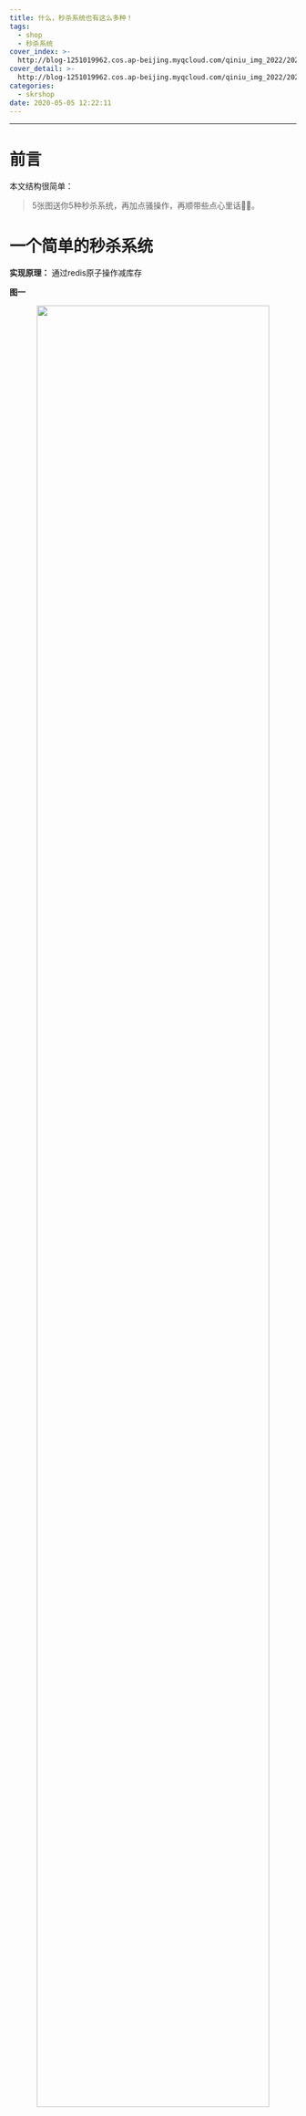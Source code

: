 ```yaml
---
title: 什么，秒杀系统也有这么多种！
tags:
  - shop
  - 秒杀系统
cover_index: >-
  http://blog-1251019962.cos.ap-beijing.myqcloud.com/qiniu_img_2022/20200505124913.jpg?imageMogr2/thumbnail/640x480!/format/webp/blur/1x0/quality/75|imageslim
cover_detail: >-
  http://blog-1251019962.cos.ap-beijing.myqcloud.com/qiniu_img_2022/20200505124913.jpg?imageMogr2/thumbnail/1500x1000!/format/webp/blur/1x0/quality/75|imageslim
categories:
  - skrshop
date: 2020-05-05 12:22:11
---
```


---

# 前言

本文结构很简单：

> 5张图送你5种秒杀系统，再加点骚操作，再顺带些点心里话🤷‍♀️。


# 一个简单的秒杀系统

**实现原理：** 通过redis原子操作减库存

**图一**
<p align="center">
    <a href="http://blog-1251019962.cos.ap-beijing.myqcloud.com/qiniu_img_2022/20200501175532.png">
        <img src="http://blog-1251019962.cos.ap-beijing.myqcloud.com/qiniu_img_2022/20200501175532.png" width="90%">
    </a>
</p>

优点|缺点
------------|------------
简单好用|考验redis服务能力

|是否公平|
|-------|
|公平|
|先到先得|

我们称这类秒杀系统为：

> 简单秒杀系统

如果刚开始QPS并不高，redis完全抗的下来的情况，完全可以依赖这个「简单秒杀系统」。

# 一个够用的秒杀系统

**实现原理：** 服务内存限流算法 + redis原子操作减库存

**图二**
<p align="center">
    <a href="http://blog-1251019962.cos.ap-beijing.myqcloud.com/qiniu_img_2022/20200501183037.png">
        <img src="http://blog-1251019962.cos.ap-beijing.myqcloud.com/qiniu_img_2022/20200501183037.png" width="90%">
    </a>
</p>

优点|缺点
------------|------------
简单好用|-

|是否公平|
|-------|
|不是很公平|
|相对的先到先得|

我们称这类秒杀系统为：

> 够用秒杀系统

# 性能再好点的秒杀系统 

**实现原理：** 服务本地内存原子操作减库存

> 服务本地内存的库存怎么来的？

活动开始前分配好每台机器的库存，推送到机器上。

**图三**
<p align="center">
    <a href="http://blog-1251019962.cos.ap-beijing.myqcloud.com/qiniu_img_2022/20200501200309.png">
        <img src="http://blog-1251019962.cos.ap-beijing.myqcloud.com/qiniu_img_2022/20200501200309.png" width="90%">
    </a>
</p>

优点|缺点
------------|------------
高性能|不支持动态伸缩容(活动进行期间)，因为库存是活动开始前分配好的
释放redis压力|-

|是否公平|
|-------|
|不是很公平|
|不是绝对的先到先得|


我们称这类秒杀系统为：

> 预备库存秒杀系统

# 支持动态伸缩容的秒杀系统

**实现原理：** 服务本地协程Coroutine**定时redis原子操作减部分库存**到本地内存 + 服务本地内存原子操作减库存

**图四**
<p align="center">
    <a href="http://blog-1251019962.cos.ap-beijing.myqcloud.com/qiniu_img_2022/20200501200846.png">
        <img src="http://blog-1251019962.cos.ap-beijing.myqcloud.com/qiniu_img_2022/20200501200846.png" width="90%">
    </a>
</p>

优点|缺点
------------|------------
高性能|-
支持动态伸缩容(活动进行期间)|-
释放redis压力|-
**具备通用性**|-

|是否公平|
|-------|
|不是很公平，但是好了点|
|几乎先到先得|

我们称这类秒杀系统为：

> 实时预备库存秒杀系统

# 公平的秒杀系统

**实现原理：** 服务本地Goroutine**定时同步是否售罄**到本地内存 + 队列 + 排队成功轮训(或主动Push)结果

**图五**
<p align="center">
    <a href="http://blog-1251019962.cos.ap-beijing.myqcloud.com/qiniu_img_2022/20200502195413.png">
        <img src="http://blog-1251019962.cos.ap-beijing.myqcloud.com/qiniu_img_2022/20200502195413.png" width="90%">
    </a>
</p>

优点|缺点
------------|------------
高性能|开发成本高(需主动通知或轮训排队结果)
真公平|-
**具备通用性**|-

|是否公平|
|-------|
|很公平|
|绝对的先到先得|

我们称这类秒杀系统为：

> 公平排队秒杀系统

# 骚操作

> 上面的秒杀系统还不够完美吗？

答案：是的。

> 还有什么优化的空间？

答案：静态化获取秒杀活动信息的接口。

> 静态化是什么意思?

答案：比如获取秒杀活动信息是通过接口 `https://seckill.skrshop.tech/v1/acticity/get` 获取的。现在呢，我们需要通过`https://static-api.skrshop.tech/seckill/v1/acticity/get` 这个接口获取。有什么区别呢？看下面：

服务名|接口|数据存储位置
------|------|------
秒杀服务|https://seckill.skrshop.tech/v1/acticity/get|秒杀服务内存或redis等
接口静态化服务|https://static-api.skrshop.tech/seckill/v1/acticity/get|CDN、本地文件

**以前是这样**
<p align="center">
    <a href="http://blog-1251019962.cos.ap-beijing.myqcloud.com/qiniu_img_2022/20200502195950.png">
        <img src="http://blog-1251019962.cos.ap-beijing.myqcloud.com/qiniu_img_2022/20200502195950.png" width="66%">
    </a>
</p>

**变成了这样**
<p align="center">
    <a href="http://blog-1251019962.cos.ap-beijing.myqcloud.com/qiniu_img_2022/20200502200723.png">
        <img src="http://blog-1251019962.cos.ap-beijing.myqcloud.com/qiniu_img_2022/20200502200723.png" width="90%">
    </a>
</p>

结果：可以通过接口`https://static-api.skrshop.tech/seckill/v1/acticity/get`就获取到了秒杀活动信息，流量都分摊到了cdn，秒杀服务自身没了这部分的负载。

> 小声点说：“秒杀结果我也敢推CDN😏😏😏。”

```
备注：
之后我们会分享`如何用Golang设计一个好用的「接口静态化服务」`。
```

# 总结

上面我们得到了如下几类`秒杀系统`

|秒杀系统|
------------|
|简单秒杀系统|
|够用秒杀系统|
|预备库存秒杀系统|
|实时预备库存秒杀系统|
|公平排队秒杀系统|

我想说的是里面没有最好的方案，也没有最坏的方案，只有**适合你**的。

拿`先到先得`来说，一定要看你们的产品对外宣传，切勿上来就追逐绝对的先到先得。其实你看所有的方案，相对而言都是“先到先得”，比如，活动开始一个小时了你再来抢，那相对于准时的用户自然抢不过，对吧。

又如`预备库存秒杀系统`，虽然不支持动态伸缩容。但是如果你的环境满足如下任意条件，就完全够用了。

- 秒杀场景结束时间之快，通常几秒就结束了，真实活动可能会发生如下情况：
    + 服务压力大还没挂：根本就来不及动态伸缩容
    + 服务压力大已经挂了：可以先暂停活动，服务起来&扩容结束，用剩余库存重新推送
- 运维自身不具备动态伸缩容的能力

所以:

> 合适好用就行，切勿过度设计。

# 最后

这次算是把老本都吐露出来了，真是慌得一匹。